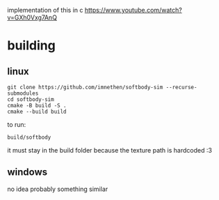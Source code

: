 implementation of this in c
https://www.youtube.com/watch?v=GXh0Vxg7AnQ

# building
## linux
```
git clone https://github.com/imnethen/softbody-sim --recurse-submodules
cd softbody-sim
cmake -B build -S .
cmake --build build
```
to run:
```
build/softbody
```
it must stay in the build folder because the texture path is hardcoded :3

## windows
no idea
probably something similar
